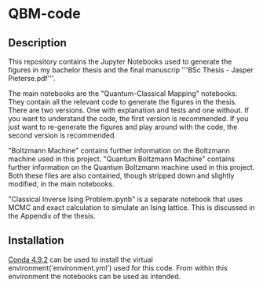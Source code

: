 
# QBM-code
## Description
This repository contains the Jupyter Notebooks used to generate the figures in my bachelor thesis and the final manuscrip '''BSc Thesis - Jasper Pieterse.pdf'''.  

The main notebooks are the "Quantum-Classical Mapping" notebooks. They contain all the relevant code to generate the figures in the thesis. There are two versions. One with explanation and tests and one without. If you want to understand the code, the first version is recommended. If you just want to re-generate the figures and play around with the code, the second version is recommended.

"Boltzmann Machine" contains further information on the Boltzmann machine used in this project.
"Quantum Boltzmann Machine" contains further information on the Quantum Boltzmann machine used in this project.
Both these files are also contained, though stripped down and slightly modified, in the main notebooks.

"Classical Inverse Ising Problem.ipynb" is a separate notebook that uses MCMC and exact calculation to simulate an Ising lattice. This is discussed in the Appendix of the thesis.

## Installation
[Conda 4.9.2](https://www.anaconda.com/products/distribution) can be used to install the virtual environment('environment.yml') used for this code. From within this environment the notebooks can be used as intended.
